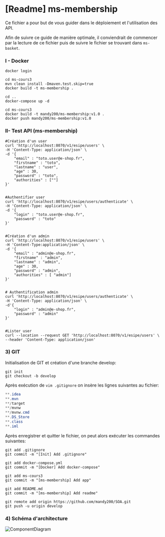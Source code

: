# [Readme] ms-membership



Ce fichier a pour but de vous guider dans le déploiement et l'utilisation des API.

Afin de suivre ce guide de manière optimale, il conviendrait de commencer par la lecture de ce fichier puis de suivre le fichier se trouvant dans  `ms-basket`.



### I - Docker

```shell
docker login

cd ms-cours3 
mvn clean install -Dmaven.test.skip=true
docker build -t ms-membership .

cd ..
docker-compose up -d

cd ms-cours3
docker build -t mandy200/ms-membership:v1.0 .
docker push mandy200/ms-membership:v1.0

```





### II- Test API (ms-membership)

```shell
#Création d'un user
curl 'http://localhost:8070/v1/esipe/users' \
-H 'Content-Type: application/json' \
-d '{
	"email" : "toto.user@e-shop.fr",
	"firstname" : "toto",
	"lastname" : "user",
	"age" : 30,
	"password" : "toto",
	"authorities" : [""]
}'


#Authentifier user
curl 'http://localhost:8070/v1/esipe/users/authenticate' \
-H 'Content-Type: application/json' \
-d '{
	"login" : "toto.user@e-shop.fr",
	"password" : "toto"
}'


#Création d'un admin
curl 'http://localhost:8070/v1/esipe/users' \
-H 'Content-Type:application/json' \
-d '{
	"email" : "admin@e-shop.fr",
	"firstname" : "admin",
	"lastname" : "admin",
	"age" : 30,
	"password" : "admin",
	"authorities" : [ "admin"]
}'


# Authentification admin
curl 'http://localhost:8070/v1/esipe/users/authenticate' \
-H 'Content-Type: application/json' \
-d'{
	"login" : "admin@e-shop.fr",
	"password" : "admin"
}'


#Lister user
curl --location --request GET 'http://localhost:8070/v1/esipe/users' \
--header 'Content-Type: application/json'

```





### 3) GIT

Initialisation de GIT et création d'une branche develop:

```shell
git init
git checkout -b develop
```



Après exécution de `vim .gitignore` on insère les lignes suivantes au fichier: 

```powershell
**.idea
**.mvn
**/target
**/mvnw
**/mvnw.cmd
**.DS_Store
**.class
**.iml
```



Après enregistrer et quitter le fichier, on peut alors exécuter les commandes suivantes:

```shell
git add .gitignore
git commit -m "[Init] Add .gitignore"

git add docker-compose.yml
git commit -m "[Docker] Add docker-compose"

git add ms-cours3
git commit -m "[ms-membership] Add app"

git add README.md
git commit -m "[ms-membership] Add readme"

git remote add origin https://github.com/mandy200/SOA.git
git push -u origin develop
```





### 4) Schéma d'architecture

![ComponentDiagram](/Users/Amanda/SOA/TEMP/ms-cours3/ComponentDiagram.png)